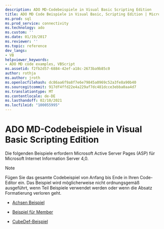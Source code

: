 ```yaml
---
description: ADO MD-Codebeispiele in Visual Basic Scripting Edition
title: ADO MD Code Beispiele in Visual Basic, Scripting Edition | Microsoft-Dokumentation
ms.prod: sql
ms.prod_service: connectivity
ms.technology: ado
ms.custom: ''
ms.date: 01/19/2017
ms.reviewer: ''
ms.topic: reference
dev_langs:
- VB
helpviewer_keywords:
- ADO MD code examples, VBScript
ms.assetid: f2fb2d57-6884-42ef-a18c-2673ba9b85c0
author: rothja
ms.author: jroth
ms.openlocfilehash: dc86aa6f9a8f7e6e79845a0969c52a3fe8a90b40
ms.sourcegitcommit: 917df4ffd22e4a229af7dc481dcce3ebba0aa4d7
ms.translationtype: MT
ms.contentlocale: de-DE
ms.lasthandoff: 02/10/2021
ms.locfileid: "100055995"
---
```

# <a name="ado-md-code-examples-in-visual-basic-scripting-edition"></a>ADO MD-Codebeispiele in Visual Basic Scripting Edition
Die folgenden Beispiele erfordern Microsoft Active Server Pages (ASP) für Microsoft Internet Information Server 4,0.  
  
> [!NOTE]
>  Fügen Sie das gesamte Codebeispiel von Anfang bis Ende in Ihren Code-Editor ein. Das Beispiel wird möglicherweise nicht ordnungsgemäß ausgeführt, wenn Teil Beispiele verwendet werden oder wenn die Absatz Formatierung verloren geht.  
  
-   [Achsen Beispiel](./axis-example-vbscript.md)  
  
-   [Beispiel für Member](./members-example-vbscript.md)  
  
-   [CubeDef-Beispiel](./cubedef-example-vbscript.md)